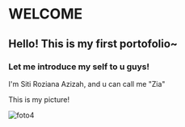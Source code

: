# WELCOME
## Hello! This is my first portofolio~
### Let me introduce my self to u guys!
I'm Siti Roziana Azizah, and u can call me "Zia"

This is my picture!

![foto4](https://user-images.githubusercontent.com/104241503/164912248-d3583c2b-33f9-497f-9540-c2239f3cf4c3.jpeg)

